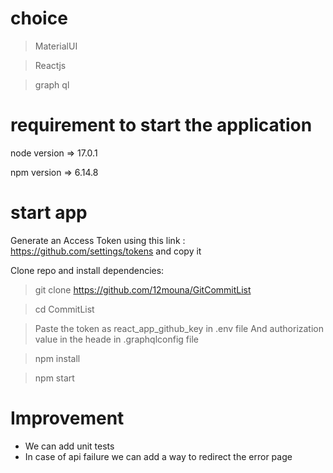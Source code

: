 # choice

> MaterialUI

> Reactjs

> graph ql

# requirement to start the application



node version => 17.0.1

npm version => 6.14.8

# start app

Generate an Access Token using this link : https://github.com/settings/tokens and copy it

Clone repo and install dependencies:

> git clone https://github.com/12mouna/GitCommitList

> cd CommitList


> Paste the token as react_app_github_key in .env file And authorization value in the heade in .graphqlconfig file

> npm install

> npm start

# Improvement

- We can add unit tests
- In case of api failure we can add a way to redirect the error page
